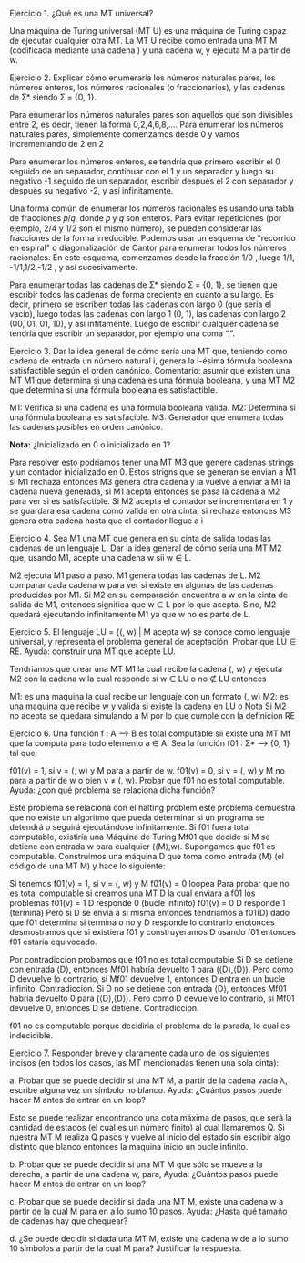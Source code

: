 Ejercicio 1. ¿Qué es una MT universal? 

Una  máquina  de  Turing  universal  (MT  U)  es  una  máquina  de  Turing  capaz  de  ejecutar  cualquier  otra MT. La MT U recibe como entrada una MT M (codificada mediante 
una cadena <M>) y una cadena w, y ejecuta M a partir de w.

Ejercicio  2.  Explicar  cómo enumeraría  los  números naturales pares, los números enteros, los números racionales (o fraccionarios), y las cadenas de Ʃ* siendo Ʃ = {0, 1}. 

Para enumerar los números naturales pares son aquellos que son divisibles entre 2, es decir, tienen la forma 
0,2,4,6,8,…. Para enumerar los números naturales pares, simplemente comenzamos desde 0 y vamos incrementando de 2 en 2

Para enumerar los números enteros, se tendría que primero escribir el 0 seguido de un separador, continuar con el 1 y un separador y luego su negativo -1 seguido de un separador, escribir después el 2 con separador y después su negativo -2, y así infinitamente.

Una forma común de enumerar los números racionales es usando una tabla de fracciones 𝑝/𝑞, donde 𝑝 y 𝑞 son enteros. Para evitar repeticiones (por ejemplo, 2/4 y 1/2 son el mismo número), se pueden considerar las fracciones de la forma irreducible.
Podemos usar un esquema de "recorrido en espiral" o diagonalización de Cantor para enumerar todos los números racionales. En este esquema, comenzamos desde la fracción 1/0 , luego 1/1, -1/1,1/2,-1/2 , y así sucesivamente. 

Para enumerar todas las cadenas de Ʃ* siendo Ʃ = {0, 1}, se tienen que escribir todos las cadenas de forma creciente en cuanto a su largo. Es decir, primero se escriben todas las cadenas con largo 0 (que sería el vacío), luego todas las cadenas con largo 1 (0, 1), las cadenas con largo 2 (00, 01, 01, 10), y así infitamente. Luego de escribir cualquier cadena se tendría que escribir un separador, por ejemplo una coma “,”.


Ejercicio 3. Dar la idea general de cómo sería una MT que, teniendo como cadena de entrada 
un número natural i, genera la i-ésima fórmula booleana satisfactible según el orden canónico. 
Comentario:  asumir  que  existen  una  MT  M1  que  determina  si  una  cadena  es  una  fórmula 
booleana, y una MT M2 que determina si una fórmula booleana es satisfactible.    

M1: Verifica si una cadena es una fórmula booleana válida.
M2: Determina si una fórmula booleana es satisfacible.
M3: Generador que enumera todas las cadenas posibles en orden canónico.

**Nota:** ¿Inicializado en 0 o inicializado en 1? 

Para resolver esto podriamos tener una MT M3 que genere cadenas strings y un contador inicializado en 0. Estos strigns que se generan se envian a M1 si M1 rechaza entonces M3 genera otra cadena y la vuelve a enviar a M1 la cadena nueva generada, si M1 acepta entonces se pasa la cadena a M2 para ver si es satisfactible.
Si M2 acepta el contador se incrementara en 1 y se guardara esa cadena como valida en otra cinta, si rechaza entonces M3 genera otra cadena hasta que el contador llegue a i 


Ejercicio 4. Sea M1 una MT que genera en su cinta de salida todas las cadenas de un lenguaje 
L. Dar la idea general de cómo sería una MT M2 que, usando M1, acepte una cadena w sii w ∈ L.  

M2 ejecuta M1 paso a paso. M1 genera todas las cadenas de L. M2 comparar cada cadena w para ver si existe en algunas de las cadenas producidas por M1.
Si M2 en su comparación encuentra a w en la cinta de salida de M1, entonces significa que w ∈ L por lo que acepta. 
Sino, M2 quedará ejecutando infinitamente M1 ya que w no es parte de L.


Ejercicio  5.  El  lenguaje  LU  =  {(<M>,  w)  |  M  acepta  w}  se  conoce  como  lenguaje  universal,  y 
representa el problema general de aceptación. Probar que LU ∈ RE. Ayuda: construir una MT que 
acepte LU. 

Tendriamos que crear una MT M1 la cual recibe la cadena (<M>,  w) y ejecuta M2 con la cadena w la cual responde si w ∈ LU o no ∉ LU entonces

M1: es una maquina la cual recibe un lenguaje con un formato (<M>,  w) 
M2: es una maquina que recibe w y valida si existe la cadena en LU o Nota
Si M2 no acepta se quedara simulando a M por lo que cumple con la definicion RE


Ejercicio 6. Una función f : A ⟶ B es total computable sii existe una MT Mf que la computa para 
todo elemento a ∈ A. Sea la función f01 : Ʃ* ⟶ {0, 1} tal que: 


f01(v) = 1, si v = (<M>, w) y M para a partir de w. 
f01(v) = 0, si v = (<M>, w) y M no para a partir de w o bien v ≠ (<M>, w). 
Probar que f01 no es total computable. Ayuda: ¿con qué problema se relaciona dicha función?  

Este problema se relaciona con el halting problem este problema demuestra que no existe un algoritmo que pueda determinar si un programa se detendrá o seguirá ejecutándose infinitamente.
Si f01 fuera total computable, existiría una Máquina de Turing Mf01 que decide si M se detiene con entrada w para cualquier (⟨M⟩,w).
Supongamos que f01 es computable. Construimos una máquina D que toma como entrada ⟨M⟩ (el código de una MT M) y hace lo siguiente:

Si tenemos 
f01(v) = 1, si v = (<M>, w) y M
f01(v) = 0 loopea
Para probar que no es total computable si creamos una MT D la cual enviara a f01 los problemas
f01(v) = 1 D responde 0 (bucle infinito)
f01(v) = 0 D responde 1 (termina)
Pero si D se envia a si misma entonces tendriamos a f01(D) dado que f01 determina si termina o no y D responde lo contrario
enotonces desmostramos que si existiera f01 y construyeramos D usando f01 entonces f01 estaria equivocado.

Por contradiccion probamos que f01 no es total computable
Si D se detiene con entrada ⟨D⟩, entonces Mf01 habría devuelto 1 para (⟨D⟩,⟨D⟩). Pero como D devuelve lo contrario, si Mf01 devuelve 1, entonces D entra en un bucle infinito. Contradiccion.
Si D no se detiene con entrada ⟨D⟩, entonces Mf01 habría devuelto 0 para (⟨D⟩,⟨D⟩). Pero como D devuelve lo contrario, si Mf01 devuelve 0, entonces D se detiene. Contradiccion.

f01 no es computable porque decidiria el problema de la parada, lo cual es indecidible.



Ejercicio  7.  Responder  breve  y  claramente  cada  uno  de  los  siguientes  incisos  (en  todos  los 
casos, las MT mencionadas tienen una sola cinta):  

a. Probar que se puede decidir si una MT M, a partir de la cadena vacía λ, escribe alguna vez 
un símbolo no blanco. Ayuda: ¿Cuántos pasos puede hacer M antes de entrar en un loop?  

Esto se puede realizar encontrando una cota máxima de pasos, que será la cantidad de estados (el cual es un número finito) al cual llamaremos Q.
Si nuestra MT M realiza Q pasos y vuelve al inicio del estado sin escribir algo distinto que blanco entonces la maquina inicio un bucle infinito.

b. Probar que se puede decidir si una MT M que sólo se mueve a la derecha,  a partir de una 
cadena w, para, Ayuda: ¿Cuántos pasos puede hacer M antes de entrar en un loop?




c. Probar que se puede decidir si dada una MT M, existe una cadena w a partir de la cual M 
para en a lo sumo 10 pasos. Ayuda: ¿Hasta qué tamaño de cadenas hay que chequear? 



d. ¿Se puede decidir si dada una MT M, existe una cadena w de a lo sumo 10 símbolos a partir 
de la cual M para? Justificar la respuesta.  



